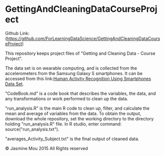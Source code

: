 # GettingAndCleaningDataCourseProject
Github Link: (https://github.com/ForLearningDataScience/GettingAndCleaningDataCourseProject)

This repository keeps project files of "Getting and Cleaning Data - Course Project". 

The data set is on wearable computing, and is collected from the accelerometers from the Samsung Galaxy S smartphones. It can be accessed from this link:[Human Activity Recognition Using Smartphones Data Set](http://archive.ics.uci.edu/ml/datasets/Human+Activity+Recognition+Using+Smartphones). 

"CodeBook.md" is a code book that describes the variables, the data, and any transformations or work performed to clean up the data. 

"run_analysis.R" is the main R code to clean up, filter, and calculate the mean and average of variables from the data.
To obtain the output, download the whole repository, set the working directory to the directory holding "run_analysis.R" file. In R studio, enter command: source("run_analysis.txt"). 

"averages_Activity_Subject.txt" is the final output of cleaned data. 



© Jasmine Mou 2015 All Rights reserved